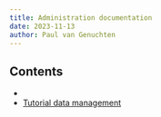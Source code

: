 ```yaml
---
title: Administration documentation
date: 2023-11-13
author: Paul van Genuchten
---
```


## Contents

- []()
- [Tutorial data management](./tutorial-data-management/)